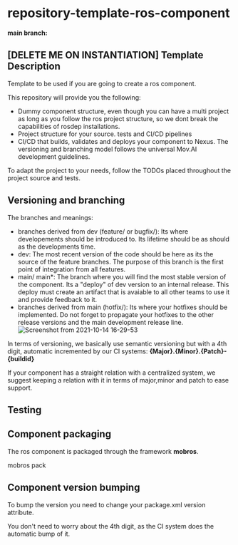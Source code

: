 # repository-template-ros-component

**main branch:** 



## [DELETE ME ON INSTANTIATION] Template Description

Template to be used if you are going to create a ros component.

This repository will provide you the following:
- Dummy component structure, even though you can have a multi project as long as you follow the ros project structure, so we dont break the capabilities of rosdep installations.
- Project structure for your source. tests and CI/CD pipelines
- CI/CD that builds, validates and deploys your component to Nexus. The versioning and branching model follows the universal Mov.AI development guidelines.

To adapt the project to your needs, follow the TODOs placed throughout the project source and tests.



## Versioning and branching

The branches and meanings:
- branches derived from dev (feature/ or bugfix/): Its where developements should be introduced to. Its lifetime should be as should as the developments time. 
- dev: The most recent version of the code should be here as its the source of the feature branches. The purpose of this branch is the first point of integration from all features.
- main/ main*: The branch where you will find the most stable version of the component. Its a "deploy" of dev version to an internal release. This deploy must create an artifact that is avaiable to all other teams to use it and provide feedback to it.
- branches derived from main (hotfix/): Its where your hotfixes should be implemented. Do not forget to propagate your hotfixes to the other release versions and the main development release line.
![Screenshot from 2021-10-14 16-29-53](https://user-images.githubusercontent.com/84720623/137349613-368ea252-3c05-460c-8eef-20bb6c4b94f4.png)

In terms of versioning, we basically use semantic versioning but with a 4th digit, automatic incremented by our CI systems:
**{Major}.{Minor}.{Patch}-{buildid}**

If your component has a straight relation with a centralized system, we suggest keeping a relation with it in terms of major,minor and patch to ease support.

## Testing



## Component packaging
The ros component is packaged through the framework **mobros**.

mobros pack

## Component version bumping
To bump the version you need to change your package.xml version attribute.

You don't need to worry about the 4th digit, as the CI system does the automatic bump of it.
